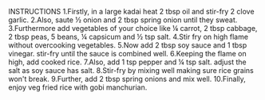 INSTRUCTIONS
1.Firstly, in a large kadai heat 2 tbsp oil and stir-fry 2 clove garlic.
2.Also, saute ½ onion and 2 tbsp spring onion until they sweat.
3.Furthermore add vegetables of your choice like ¼ carrot, 2 tbsp cabbage, 2 tbsp peas, 5 beans, ¼ capsicum and ½ tsp salt.
4.Stir fry on high flame without overcooking vegetables.
5.Now add 2 tbsp soy sauce and 1 tbsp vinegar. stir-fry until the sauce is combined well.
6.Keeping the flame on high, add cooked rice.
7.Also, add 1 tsp pepper and ¼ tsp salt. adjust the salt as soy sauce has salt.
8.Stir-fry by mixing well making sure rice grains won't break.
9.Further, add 2 tbsp spring onions and mix well.
10.Finally, enjoy veg fried rice with gobi manchurian.
